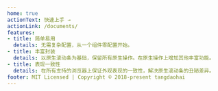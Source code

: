 ```yaml
---
home: true
actionText: 快速上手 →
actionLink: /documents/
features:
- title: 简单易用
  details: 无需复杂配置，从一个组件零配置开始。
- title: 丰富封装
  details: 以原生滚动条为基础，保留所有原生操作。在原生操作上增加其他丰富功能。
- title: 表现一致性
  details: 在所有支持的浏览器上保证外观表现的一致性，解决原生滚动条的丑陋差异。
footer: MIT Licensed | Copyright © 2018-present tangdaohai
---
```

